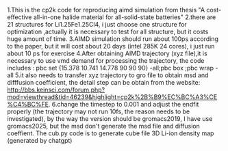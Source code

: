 1.This is the cp2k code for reproducing aimd simulation from thesis "A cost-effective all-in-one halide material for all-solid-state batteries" 
2.there are 21 structures for Li1.25Fe1.25Cl4, i just choose one structure for optimization ,actually it is necessary to test for all structure, but it costs huge amount of time.
3.AIMD simulation should run about 100ps according to the paper, but it will cost about 20 days (intel 285K 24 cores), i just run about 10 ps for exercise
4.After obtaining AIMD trajectory (xyz file),it is necessary to use vmd demand for processing the trajectory, the code includes : pbc set {15.378 10.741 14.778 90 90 90} -all;pbc box ;pbc wrap -all
5.it also needs to transfer xyz trajectory to gro file to obtain msd and difffusion coefficient, the detail step can be obtain from the website: http://bbs.keinsci.com/forum.php?mod=viewthread&tid=46239&highlight=cp2k%2B%B9%EC%BC%A3%CE%C4%BC%FE.
6.change the timestep to 0.001 and adjust the endfit properly (the trajectory may not run 10fs, the reason needs to be investigated), by the way the version should be gromacs2019, I have use gromacs2025, but the msd don't generate the msd file and diffusion coeffient.
The cub.py code is to generate cube file 3D Li-ion density map (generated by chatgpt)
